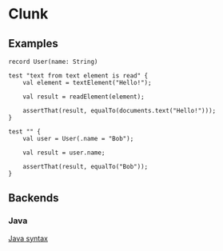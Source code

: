 # Clunk

## Examples

```
record User(name: String)

test "text from text element is read" {
    val element = textElement("Hello!");
    
    val result = readElement(element);
    
    assertThat(result, equalTo(documents.text("Hello!")));
}

test "" {
    val user = User(.name = "Bob");

    val result = user.name;

    assertThat(result, equalTo("Bob"));
}
```

## Backends

### Java

[Java syntax](https://docs.oracle.com/javase/specs/jls/se17/html/jls-19.html)

